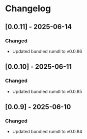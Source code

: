 # Changelog

## [0.0.11] - 2025-06-14

### Changed
- Updated bundled rumdl to v0.0.86


## [0.0.10] - 2025-06-11

### Changed
- Updated bundled rumdl to v0.0.85


## [0.0.9] - 2025-06-10

### Changed
- Updated bundled rumdl to v0.0.84

